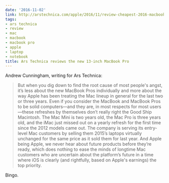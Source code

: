 ```yaml
---
date: '2016-11-02'
link: http://arstechnica.com/apple/2016/11/review-cheapest-2016-macbook-pro-is-good-but-its-missing-all-the-cool-stuff/4/
tags:
- ars technica
- review
- mac
- macbook
- macbook pro
- apple
- laptop
- notebook
title: Ars Technica reviews the new 13-inch MacBook Pro
---
```


Andrew Cunningham, writing for Ars Technica:

>But when you dig down to find the root cause of most people's angst, it’s less about the new MacBook Pros individually and more about the way Apple has been treating the Mac lineup in general for the last two or three years. Even if you consider the MacBook and MacBook Pros to be solid computers—and they are, in most respects for most users—these refreshes by themselves don’t really right the Good Ship Macintosh. The Mac Mini is two years old, the Mac Pro is three years old, and the iMac just missed out on a yearly refresh for the first time since the 2012 models came out. The company is serving its entry-level Mac customers by selling them 2015’s laptops virtually unchanged for the same price as it sold them for last year. And Apple being Apple, we never hear about future products before they’re ready, which does nothing to ease the minds of longtime Mac customers who are uncertain about the platform’s future in a time where iOS is clearly (and rightfully, based on Apple's earnings) the top priority.

Bingo.
